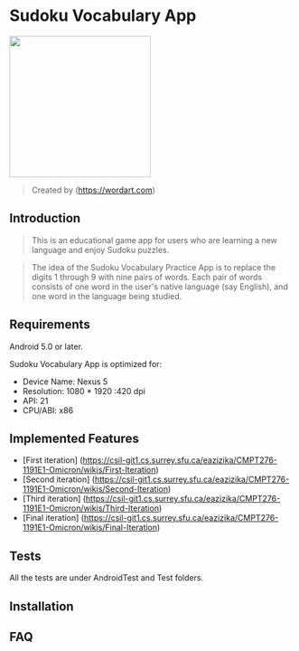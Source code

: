 # Sudoku Vocabulary App

<img src="/uploads/4865e9849dfacb383f905d5325e9c84a/new_logo.png" width="250">

>Created by (https://wordart.com)


## Introduction
>This is an educational game app for users who are learning a new language and enjoy Sudoku puzzles.

>The idea of the Sudoku Vocabulary Practice App is to replace the digits 1 through 9 with nine pairs of words. Each pair of words consists of one word in the user's native language (say English), and one word in the language being studied.


## Requirements
Android 5.0 or later.


Sudoku Vocabulary App is optimized for: 
* Device Name: Nexus 5
* Resolution: 1080 * 1920 :420 dpi
* API: 21
* CPU/ABI: x86

## Implemented Features
* [First iteration] (https://csil-git1.cs.surrey.sfu.ca/eazizika/CMPT276-1191E1-Omicron/wikis/First-Iteration)
* [Second iteration] (https://csil-git1.cs.surrey.sfu.ca/eazizika/CMPT276-1191E1-Omicron/wikis/Second-Iteration)
* [Third iteration] (https://csil-git1.cs.surrey.sfu.ca/eazizika/CMPT276-1191E1-Omicron/wikis/Third-Iteration)
* [Final iteration] (https://csil-git1.cs.surrey.sfu.ca/eazizika/CMPT276-1191E1-Omicron/wikis/Final-Iteration)


## Tests
All the tests are under AndroidTest and Test folders.

## Installation


## FAQ

## 

